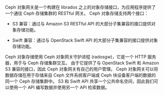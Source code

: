 Ceph 对象网关是一个构建在 librados 之上的对象存储接口，为应用程序提供了一个通往 Ceph 存储集群的 RESTful 网关。 Ceph 对象存储支持两个接口：

- S3 兼容：通过与 Amazon S3 RESTful API 的大部分子集兼容的接口提供对象存储功能。

- Swift 兼容：通过与 OpenStack Swift API 的大部分子集兼容的接口提供对象存储功能。

Ceph 对象存储使用 Ceph 对象网关守护进程 (radosgw)，它是一个 HTTP 服务器，用于与 Ceph 存储集群交互。 由于它提供了与 OpenStack Swift 和 Amazon S3 兼容的接口，因此 Ceph 对象网关有自己的用户管理。 Ceph 对象网关可以将数据存储在用于存储来自 Ceph 文件系统客户端或 Ceph 块设备客户端的数据的同一个 Ceph 存储集群中。 S3 和 Swift API 共享一个公共命名空间，因此我们可以使用一个 API 编写数据并使用另一个 API 检索数据。